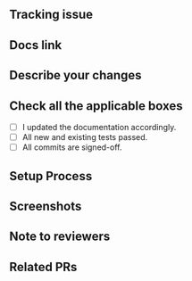 <!--
Thank you for sending the PR! 
Please fill the applicable details below
Happy contributing!
-->

## Tracking issue

<!-- If your PR fixes an open issue, use `Closes #999` to link your PR with the issue. #999 stands for the issue number you are fixing -->

<!-- Remove this section if not applicable -->

<!-- Example: Closes #31 -->

## Docs link

<!-- Add documentation link built by CI jobs here, and specify the changed place -->

## Describe your changes

<!-- List all the proposed changes in your PR -->

<!-- Mark all the applicable boxes. To mark the box as done follow the following conventions -->
<!--
[x] - Correct; marked as done
[X] - Correct; marked as done
[ ] - Not correct; marked as **not** done
-->

## Check all the applicable boxes <!-- Follow the above conventions to check the box -->

- [ ] I updated the documentation accordingly.
- [ ] All new and existing tests passed.
- [ ] All commits are signed-off.

## Setup Process

<!-- Describe how you set up this PR's environment to help maintainers reproduce your results more easily -->

## Screenshots

<!-- Add all the screenshots which support your changes -->

## Note to reviewers

<!-- Add notes to reviewers if applicable -->

## Related PRs

<!-- Add related pull requests for reviewers to check -->
